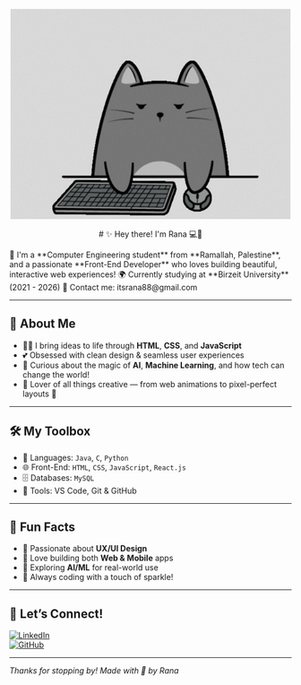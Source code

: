 <p align="center">
  <img src="https://github.com/RanaMusa12/RanaMusa12/blob/main/cat1.gif" width="500" alt="Rana coding illustration"/>
</p>

<p align="center">
# ✨ Hey there! I'm Rana 💻🌸
</p>
🎀 I'm a **Computer Engineering student** from **Ramallah, Palestine**, and a passionate **Front-End Developer** who loves building beautiful, interactive web experiences!  
🌍 Currently studying at **Birzeit University** (2021 - 2026)  
💌 Contact me: itsrana88@gmail.com

---

## 💫 About Me

- 👩‍💻 I bring ideas to life through **HTML**, **CSS**, and **JavaScript**
- 💕 Obsessed with clean design & seamless user experiences
- 🧠 Curious about the magic of **AI**, **Machine Learning**, and how tech can change the world!
- 🌈 Lover of all things creative — from web animations to pixel-perfect layouts 💅

---

## 🛠️ My Toolbox

- 🧩 Languages: `Java`, `C`, `Python`
- 🌐 Front-End: `HTML`, `CSS`, `JavaScript`, `React.js`
- 🗄️ Databases: `MySQL`
- 🎨 Tools: VS Code, Git & GitHub


---

## 🌟 Fun Facts

- 🎨 Passionate about **UX/UI Design**
- 📱 Love building both **Web & Mobile** apps
- 🤖 Exploring **AI/ML** for real-world use
- 💖 Always coding with a touch of sparkle!

---

## 💌 Let’s Connect!

[![LinkedIn](https://img.shields.io/badge/-LinkedIn-blue?logo=linkedin&logoColor=white)](https://www.linkedin.com/in/rana-musa-50516a334/)  
[![GitHub](https://img.shields.io/badge/-GitHub-333?logo=github&logoColor=white)](https://github.com/RanaMusa12)

---

_Thanks for stopping by! Made with 💖 by Rana_
